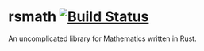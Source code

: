 # rsmath [![Build Status](https://travis-ci.org/aleics/rsmath.svg?branch=master)](https://travis-ci.org/aleics/rsmath)
An uncomplicated library for Mathematics written in Rust.
